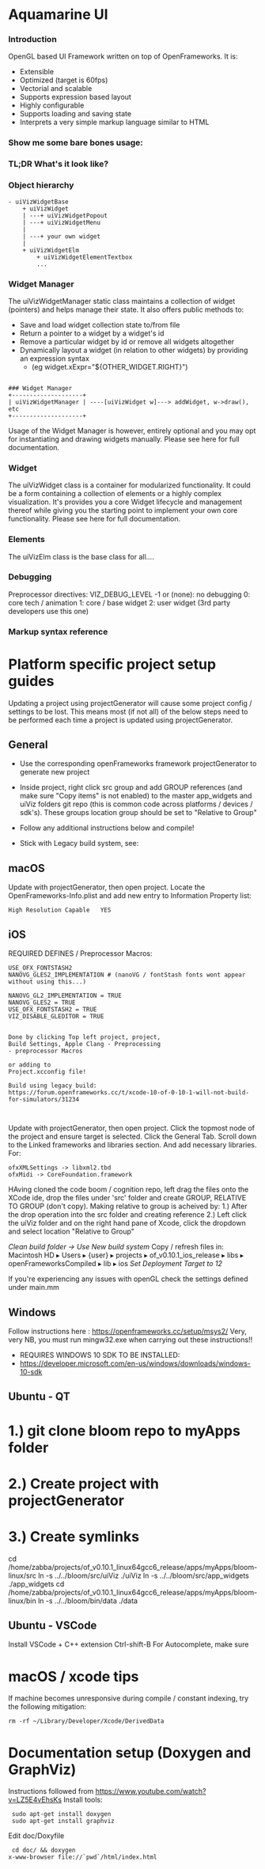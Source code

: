 # Aquamarine UI

### Introduction

OpenGL based UI Framework written on top of OpenFrameworks. It is:
- Extensible
- Optimized (target is 60fps)
- Vectorial and scalable
- Supports expression based layout
- Highly configurable
- Supports loading and saving state
- Interprets a very simple markup language similar to HTML


### Show me some bare bones usage:

### TL;DR What's it look like?

### Object hierarchy
```
- uiVizWidgetBase
    + uiVizWidget
    | ---+ uiVizWidgetPopout
    | ---+ uiVizWidgetMenu
    |
    | ---+ your own widget
    |
    + uiVizWidgetElm
        + uiVizWidgetElementTextbox
        ...
```

### Widget Manager
The uiVizWidgetManager static class maintains a collection of widget (pointers) and helps manage their state. It also offers public methods to:
- Save and load widget collection state to/from file
- Return a pointer to a widget by a widget's id
- Remove a particular widget by id or remove all widgets altogether
- Dynamically layout a widget (in relation to other widgets) by providing an expression syntax
  - (eg widget.xExpr="${OTHER_WIDGET.RIGHT}")
```

### Widget Manager
+--------------------+
| uiVizWidgetManager | ----[uiVizWidget w]---> addWidget, w->draw(), etc
+--------------------+
```
Usage of the Widget Manager is however, entirely optional and you may opt for instantiating and drawing widgets manually.  Please see here for full documentation.



### Widget
The uiVizWidget class is a container for modularized functionality. It could be a form containing a collection of elements or a highly complex visualization. It's provides you a core Widget lifecycle and management thereof while giving you the starting point to implement your own core functionality. Please see here for full documentation.


### Elements
The uiVizElm class is the base class for all....


### Debugging
Preprocessor directives:  VIZ_DEBUG_LEVEL
-1 or (none): no debugging
0: core tech / animation
1: core / base widget
2: user widget (3rd party developers use this one)

### Markup syntax reference

# Platform specific project setup guides

Updating a project using projectGenerator will cause some project config / settings to be lost. This means most (if not all) of the below steps need to be performed each time a project is updated using projectGenerator.

## General
- Use the corresponding openFrameworks framework projectGenerator to generate new project
- Inside project, right click src group and add GROUP references (and make sure "Copy items" is not enabled) to the master app_widgets and uiViz folders git repo (this is common code across platforms / devices / sdk's). These groups location group should be set to "Relative to Group"
- Follow any additional instructions below and compile!

- Stick with Legacy build system, see:

## macOS
Update with projectGenerator, then open project.
Locate the OpenFrameworks-Info.plist and add new entry to Information Property list:
```
High Resolution Capable   YES
```

## iOS

REQUIRED DEFINES / Preprocessor Macros:
```
USE_OFX_FONTSTASH2
NANOVG_GLES2_IMPLEMENTATION # (nanoVG / fontStash fonts wont appear without using this...)

NANOVG_GL2_IMPLEMENTATION = TRUE
NANOVG_GLES2 = TRUE
USE_OFX_FONTSTASH2 = TRUE
VIZ_DISABLE_GLEDITOR = TRUE


Done by clicking Top left project, project,
Build Settings, Apple Clang - Preprocessing
- preprocessor Macros

or adding to
Project.xcconfig file!

Build using legacy build:
https://forum.openframeworks.cc/t/xcode-10-of-0-10-1-will-not-build-for-simulators/31234



```

Update with projectGenerator, then open project.
Click the topmost node of the project and ensure target is selected. Click the General Tab. Scroll down to the Linked frameworks and libraries section. And add necessary libraries. For:
```
ofxXMLSettings -> libxml2.tbd
ofxMidi -> CoreFoundation.framework
```

HAving cloned the code boom / cognition repo, left drag the files onto the XCode ide, drop the files under 'src' folder and create GROUP, RELATIVE TO GROUP (don't copy). Making relative to group is acheived by:
1.) After the drop operation into the src folder and creating reference
2.) Left click the uiViz folder and on the right hand pane of Xcode, click the dropdown and select location "Relative to Group"

*Clean build folder -> Use New build system*
Copy / refresh files in:
Macintosh HD⁩ ▸ ⁨Users⁩ ▸ {user} ▸ ⁨projects⁩ ▸ ⁨of_v0.10.1_ios_release⁩ ▸ ⁨libs⁩ ▸ ⁨openFrameworksCompiled⁩ ▸ ⁨lib⁩ ▸ ⁨ios⁩
*Set Deployment Target to 12*

If you're experiencing any issues with openGL check the settings defined under main.mm

## Windows
Follow instructions here : https://openframeworks.cc/setup/msys2/
Very, very NB, you must run mingw32.exe when carrying out these instructions!!

* REQUIRES WINDOWS 10 SDK TO BE INSTALLED:
* https://developer.microsoft.com/en-us/windows/downloads/windows-10-sdk


## Ubuntu - QT

# 1.) git clone bloom repo to myApps folder
# 2.) Create project with projectGenerator
# 3.) Create symlinks
cd /home/zabba/projects/of_v0.10.1_linux64gcc6_release/apps/myApps/bloom-linux/src
ln -s ../../bloom/src/uiViz ./uiViz
ln -s ../../bloom/src/app_widgets ./app_widgets
cd /home/zabba/projects/of_v0.10.1_linux64gcc6_release/apps/myApps/bloom-linux/bin
ln -s ../../bloom/bin/data ./data

## Ubuntu - VSCode
Install VSCode + C++ extension
Ctrl-shift-B
For Autocomplete, make sure

# macOS / xcode tips
If machine becomes unresponsive during compile / constant indexing, try the following mitigation:
```
rm -rf ~/Library/Developer/Xcode/DerivedData
```

# Documentation setup (Doxygen and GraphViz)
Instructions followed from https://www.youtube.com/watch?v=LZ5E4vEhsKs
Install tools:
```
 sudo apt-get install doxygen
 sudo apt-get install graphviz
 ```
 Edit doc/Doxyfile
``` 
 cd doc/ && doxygen
x-www-browser file://`pwd`/html/index.html
```